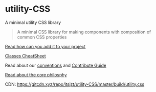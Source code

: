 # utility-CSS
A minimal utility CSS library

> A minimal CSS library for making components with composition of common CSS properties

[Read how can you add it to your project](docs/getting-started.md)

[Classes CheatSheet](docs/classes-cheatsheet.md)

Read about our [conventions](docs/conventions.md) and [Contribute Guide](contribute.md)

[Read about the core philosphy](https://adamwathan.me/css-utility-classes-and-separation-of-concerns/)

CDN: https://gitcdn.xyz/repo/itsjzt/utility-CSS/master/build/utility.css
